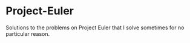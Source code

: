 # Project-Euler
Solutions to the problems on Project Euler that I solve sometimes for no particular reason.
